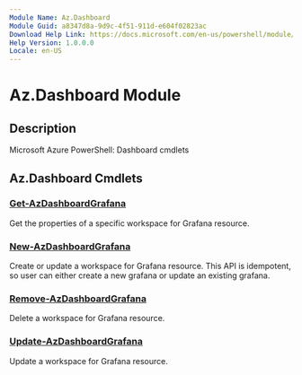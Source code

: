 ```yaml
---
Module Name: Az.Dashboard
Module Guid: a8347d8a-9d9c-4f51-911d-e604f02823ac
Download Help Link: https://docs.microsoft.com/en-us/powershell/module/az.dashboard
Help Version: 1.0.0.0
Locale: en-US
---
```


# Az.Dashboard Module
## Description
Microsoft Azure PowerShell: Dashboard cmdlets

## Az.Dashboard Cmdlets
### [Get-AzDashboardGrafana](Get-AzDashboardGrafana.md)
Get the properties of a specific workspace for Grafana resource.

### [New-AzDashboardGrafana](New-AzDashboardGrafana.md)
Create or update a workspace for Grafana resource.
This API is idempotent, so user can either create a new grafana or update an existing grafana.

### [Remove-AzDashboardGrafana](Remove-AzDashboardGrafana.md)
Delete a workspace for Grafana resource.

### [Update-AzDashboardGrafana](Update-AzDashboardGrafana.md)
Update a workspace for Grafana resource.


